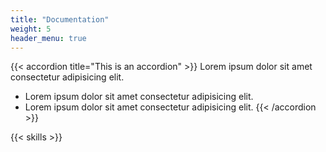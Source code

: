 ```yaml
---
title: "Documentation"
weight: 5
header_menu: true
---
```


{{< accordion title="This is an accordion" >}}
Lorem ipsum dolor sit amet consectetur adipisicing elit.
- Lorem ipsum dolor sit amet consectetur adipisicing elit.
- Lorem ipsum dolor sit amet consectetur adipisicing elit.
{{< /accordion >}}

{{< skills >}}
